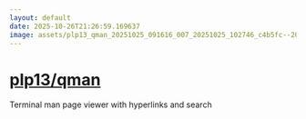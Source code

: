 ```yaml
---
layout: default
date: 2025-10-26T21:26:59.169637
image: assets/plp13_qman_20251025_091616_007_20251025_102746_c4b5fc--20251025T122824748--cropped.png
---
```


# [plp13/qman](https://github.com/plp13/qman/)

Terminal man page viewer with hyperlinks and search
